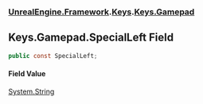 ### [UnrealEngine.Framework](./UnrealEngine-Framework.md 'UnrealEngine.Framework').[Keys](./UnrealEngine-Framework-Keys.md 'UnrealEngine.Framework.Keys').[Keys.Gamepad](./UnrealEngine-Framework-Keys-Gamepad.md 'UnrealEngine.Framework.Keys.Gamepad')
## Keys.Gamepad.SpecialLeft Field
  
```csharp
public const SpecialLeft;
```
#### Field Value
[System.String](https://docs.microsoft.com/en-us/dotnet/api/System.String 'System.String')  
